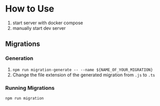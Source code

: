 # How to Use
1. start server with docker compose
2. manually start dev server

## Migrations

### Generation
1. `npm run migration-generate -- --name ${NAME_OF_YOUR_MIGRATION}`
2. Change the file extension of the generated migration from `.js` to `.ts`

### Running Migrations
`npm run migration`